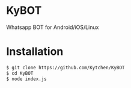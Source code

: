 # KyBOT
Whatsapp BOT for Android/iOS/Linux

# Installation
``` bash
$ git clone https://github.com/Kytchen/KyBOT
$ cd KyBOT
$ node index.js
```
